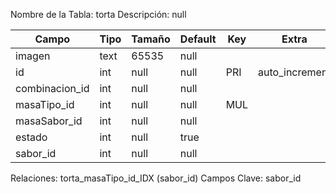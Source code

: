 
  Nombre de la Tabla: torta
  Descripción: null

| Campo          | Tipo | Tamaño    |  Default    | Key | Extra | Description | 
|----------------|------|-----------|-------------|-----|-------|-------------|
|imagen| text| 65535 |null |  | | null |
|id| int| null |null | PRI | auto_increment| null |
|combinacion_id| int| null |null |  | | null |
|masaTipo_id| int| null |null | MUL | | null |
|masaSabor_id| int| null |null |  | | null |
|estado| int| null |true |  | | null |
|sabor_id| int| null |null |  | | null |

Relaciones:  torta_masaTipo_id_IDX (sabor_id) 
Campos Clave: sabor_id
